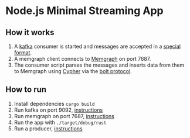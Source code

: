 # Node.js Minimal Streaming App

## How it works

1. A [kafka](https://kafka.apache.org) consumer is started and messages are
   accepted in a [special format](../../kafka).
2. A memgraph client connects to [Memgraph](https://memgraph.com/) on port
   7687.
3. The consumer script parses the messages and inserts data from them to
   Memgraph using [Cypher](https://opencypher.org/) via the [bolt
protocol](https://en.wikipedia.org/wiki/Bolt_\(network_protocol\)).

## How to run

1. Install dependencies `cargo build`
2. Run kafka on port 9092, [instructions](../../kafka)
3. Run memgraph on port 7687, [instructions](../../memgraph)
4. Run the app with `./target/debug/rust`
5. Run a producer, [instructions](../../kafka/producer)
